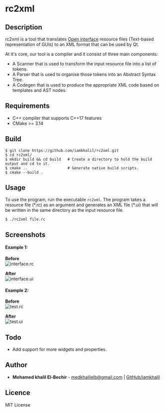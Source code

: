 # rc2xml

## Description
rc2xml is a tool that translates [Open
interface](https://en.wikipedia.org/wiki/Open_Interface) resource files
(Text-based representation of GUIs) to an XML format that can be used by Qt.

At it's core, our tool is a compiler and it consist of three main components:

* A Scanner that is used to transform the input resource file into a list of
  tokens.
* A Parser that is used to organise those tokens into an Abstract Syntax Tree.
* A Codegen that is used to produce the appropriate XML code based on templates
  and AST nodes.

## Requirements
- C++ compiler that supports C++17 features
- CMake >= 3.14

## Build
```Shell
$ git clone https://github.com/iamkhalil/rc2xml.git
$ cd rc2xml/
$ mkdir build && cd build   # Create a directory to hold the build output and cd to it.
$ cmake ..                  # Generate native build scripts.
$ cmake --build .
```

## Usage
To use the program, run the executable `rc2xml`. The program takes a resource
file (\*.rc) as an argument and generates an XML file (\*.ui) that will be written in the same
directory as the input resource file.
```Shell
$ ./rc2xml file.rc
```

## Screenshots

#### Example 1:

**Before**\
![interface.rc](https://i.imgur.com/dn02FzS.png)

**After**\
![interface.ui](https://i.imgur.com/N8pahGj.png)

#### Example 2:
**Before**\
![test.rc](https://i.imgur.com/J20rGJX.png)

**After**\
![test.ui](https://i.imgur.com/61MGj9w.png)

## Todo
- Add support for more widgets and properties.

## Author
- **Mohamed khalil El-Bechir** - [medkhalilelb@gmail.com](medkhalilelb@gmail.com) | [GitHub/iamkhalil](https://github.com/iamkhalil)
## Licence

MIT License
